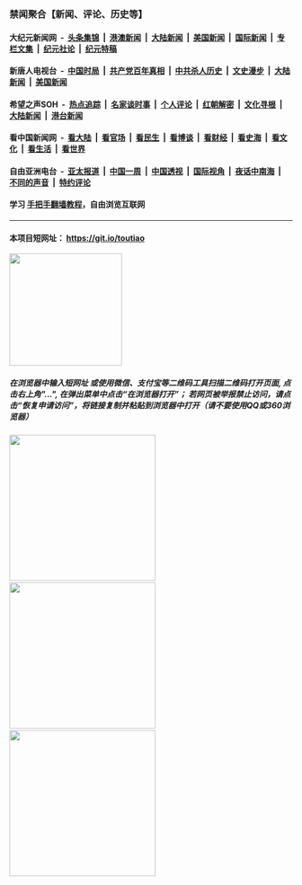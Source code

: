 ### 禁闻聚合【新闻、评论、历史等】

#### 大纪元新闻网 &nbsp;-&nbsp; [头条集锦](indexes/E头条集锦.md?t=02071844) &nbsp;|&nbsp; [港澳新闻](indexes/E港澳新闻.md?t=02071844)  &nbsp;|&nbsp; [大陆新闻](indexes/E大陆新闻.md?t=02071844) &nbsp;|&nbsp; [美国新闻](indexes/E美国新闻.md?t=02071844) &nbsp;|&nbsp; [国际新闻](indexes/E国际新闻.md?t=02071844) &nbsp;|&nbsp; [专栏文集](indexes/E专栏文集.md?t=02071844) &nbsp;|&nbsp; [纪元社论](indexes/E纪元社论.md?t=02071844) &nbsp;|&nbsp; [纪元特稿](indexes/E纪元特稿.md?t=02071844) 

#### 新唐人电视台 &nbsp;-&nbsp; [中国时局](indexes/N中国时局.md?t=02071844) &nbsp;|&nbsp; [共产党百年真相](indexes/N共产党百年真相.md?t=02071844) &nbsp;|&nbsp; [中共杀人历史](indexes/N中共杀人历史.md?t=02071844) &nbsp;|&nbsp; [文史漫步](indexes/N文史漫步.md?t=02071844) &nbsp;|&nbsp; [大陆新闻](indexes/N大陆新闻.md?t=02071844) &nbsp;|&nbsp; [美国新闻](indexes/N美国新闻.md?t=02071844)

#### 希望之声SOH &nbsp;-&nbsp; [热点追踪](indexes/H热点追踪.md?t=02071844) &nbsp;|&nbsp; [名家谈时事](indexes/H名家谈时事.md?t=02071844) &nbsp;|&nbsp; [个人评论](indexes/H个人评论.md?t=02071844)  &nbsp;|&nbsp; [红朝解密](indexes/H红朝解密.md?t=02071844) &nbsp;|&nbsp; [文化寻根](indexes/H文化寻根.md?t=02071844) &nbsp;|&nbsp; [大陆新闻](indexes/H大陆新闻.md?t=02071844) &nbsp;|&nbsp; [港台新闻](indexes/H港台新闻.md?t=02071844)

#### 看中国新闻网 &nbsp;-&nbsp; [看大陆](indexes/S看大陆.md?t=02071844) &nbsp;|&nbsp; [看官场](indexes/S看官场.md?t=02071844) &nbsp;|&nbsp; [看民生](indexes/S看民生.md?t=02071844)  &nbsp;|&nbsp; [看博谈](indexes/S看博谈.md?t=02071844) &nbsp;|&nbsp; [看财经](indexes/S看财经.md?t=02071844) &nbsp;|&nbsp; [看史海](indexes/S看史海.md?t=02071844) &nbsp;|&nbsp; [看文化](indexes/S看文化.md?t=02071844) &nbsp;|&nbsp; [看生活](indexes/S看生活.md?t=02071844) &nbsp;|&nbsp; [看世界](indexes/S看世界.md?t=02071844)

#### 自由亚洲电台 &nbsp;-&nbsp; [亚太报道](indexes/R亚太报道.md?t=02071844) &nbsp;|&nbsp; [中国一周](indexes/R中国一周.md?t=02071844) &nbsp;|&nbsp; [中国透视](indexes/R中国透视.md?t=02071844)  &nbsp;|&nbsp; [国际视角](indexes/R国际视角.md?t=02071844) &nbsp;|&nbsp; [夜话中南海](indexes/R夜话中南海.md?t=02071844) &nbsp;|&nbsp; [不同的声音](indexes/R不同的声音.md?t=02071844) &nbsp;|&nbsp; [特约评论](indexes/R特约评论.md?t=02071844)

#### 学习 [手把手翻墙教程](https://github.com/gfw-breaker/guides/wiki)，自由浏览互联网

----

#### 本项目短网址： https://git.io/toutiao
<img src="https://raw.githubusercontent.com/gfw-breaker/banned-news/master/scripts/img/qr.png" width="200px"/>  

##### 在浏览器中输入短网址 或使用微信、支付宝等二维码工具扫描二维码打开页面, 点击右上角"...", 在弹出菜单中点击“在浏览器打开”； 若网页被举报禁止访问，请点击“恢复申请访问”，将链接复制并粘贴到浏览器中打开（请不要使用QQ或360浏览器）

<img src="https://raw.githubusercontent.com/gfw-breaker/banned-news/master/scripts/img/1.png" width="260px"/> &nbsp; <img src="https://raw.githubusercontent.com/gfw-breaker/banned-news/master/scripts/img/2.png" width="260px"/> &nbsp; <img src="https://raw.githubusercontent.com/gfw-breaker/banned-news/master/scripts/img/3.png" width="260px"/>

